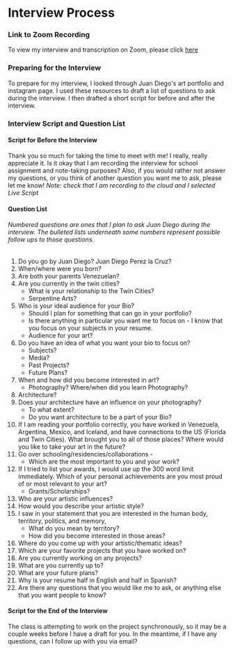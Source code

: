 # Interview Process

### Link to Zoom Recording

To view my interview and transcription on Zoom, please click [here](https://umn.zoom.us/recording/detail?meeting_id=4u7fyS3ERIqi1ArN%2BB%2Fjhg%3D%3D)

### Preparing for the Interview

To prepare for my interview, I looked through Juan Diego's art portfolio and instagram page. I used these resources to draft a list of questions to ask during the interview. I then drafted a short script for before and after the interview.

### Interview Script and Question List

#### Script for Before the Interview

Thank you so much for taking the time to meet with me! I really, really appreciate it. Is it okay that I am recording the interview for school assignment and note-taking purposes? Also, if you would rather not answer my questions, or you think of another question you want me to ask, please let me know!
*Note: check that I am recording to the cloud and I selected Live Script* 

#### Question List

###### Numbered questions are ones that I plan to ask Juan Diego during the interview. The bulleted lists underneath some numbers represent possible follow ups to those questions.

1. Do you go by Juan Diego? Juan Diego Perez la Cruz?
2. When/where were you born?
3. Are both your parents Venezuelan?
4. Are you currently in the twin cities?
    * What is your relationship to the Twin Cities?
    * Serpentine Arts?
5. Who is your ideal audience for your Bio? 
    * Should I plan for something that can go in your portfolio?
    * Is there anything in particular you want me to focus on - I know that you focus on your subjects in your resume.
    * Audience for your art?
6. Do you have an idea of what you want your bio to focus on?
    * Subjects?
    * Media?
    * Past Projects?
    * Future Plans?
7. When and how did you become interested in art?
    * Photography?
Where/when did you learn Photography?
8. Architecture?
9. Does your architecture have an influence on your photography?
    * To what extent?
    * Do you want architecture to be a part of your Bio?
10. If I am reading your portfolio correctly, you have worked in Venezuela, Argentina, Mexico, and Iceland, and have connections to the US (Florida and Twin Cities). What brought you to all of those places? Where would you like to take your art in the future?
11. Go over schooling/residencies/collaborations - 
    * Which are the most important to you and your work?
12. If I tried to list your awards, I would use up the 300 word limit immediately. Which of your personal achievements are you most proud of or most relevant to your art?
    * Grants/Scholarships?
13. Who are your artistic influences?
14. How would you describe your artistic style?
15. I saw in your statement that you are interested in the human body, territory, politics, and memory,
    * What do you mean by territory?
    * How did you become interested in those areas?
16. Where do you come up with your artistic/thematic ideas?
17. Which are your favorite projects that you have worked on?
18. Are you currently working on any projects?
19. What are you currently up to?
20. What are your future plans?
21. Why is your resume half in English and half in Spanish?
22. Are there any questions that you would like me to ask, or anything else that you want people to know?

#### Script for the End of the Interview

The class is attempting to work on the project synchronously, so it may be a couple weeks before I have a draft for you. In the meantime, if I have any questions, can I follow up with you via email?